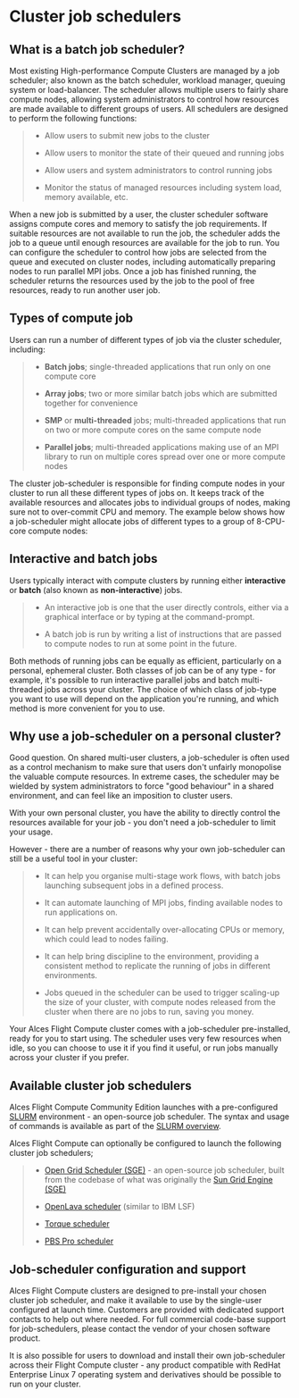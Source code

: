 # Cluster job schedulers
## What is a batch job scheduler?
Most existing High-performance Compute Clusters are managed by a job scheduler; also known as the batch scheduler, workload manager, queuing system or load-balancer. The scheduler allows multiple users to fairly share compute nodes, allowing system administrators to control how resources are made available to different groups of users. All schedulers are designed to perform the following functions:

> - Allow users to submit new jobs to the cluster
> 
> - Allow users to monitor the state of their queued and running jobs
> 
> - Allow users and system administrators to control running jobs
> 
> - Monitor the status of managed resources including system load, memory available, etc.

When a new job is submitted by a user, the cluster scheduler software assigns compute cores and memory to satisfy the job requirements. If suitable resources are not available to run the job, the scheduler adds the job to a queue until enough resources are available for the job to run. You can configure the scheduler to control how jobs are selected from the queue and executed on cluster nodes, including automatically preparing nodes to run parallel MPI jobs. Once a job has finished running, the scheduler returns the resources used by the job to the pool of free resources, ready to run another user job.

## Types of compute job
Users can run a number of different types of job via the cluster scheduler, including:

> - **Batch jobs**; single-threaded applications that run only on one compute core
> 
> - **Array jobs**; two or more similar batch jobs which are submitted together for convenience
> 
> - **SMP** or **multi-threaded** jobs; multi-threaded applications that run on two or more compute cores on the same compute node
> 
> - **Parallel jobs**; multi-threaded applications making use of an MPI library to run on multiple cores spread over one or more compute nodes

The cluster job-scheduler is responsible for finding compute nodes in your cluster to run all these different types of jobs on. It keeps track of the available resources and allocates jobs to individual groups of nodes, making sure not to over-commit CPU and memory. The example below shows how a job-scheduler might allocate jobs of different types to a group of 8-CPU-core compute nodes:

## Interactive and batch jobs
Users typically interact with compute clusters by running either **interactive** or **batch** (also known as **non-interactive**) jobs.

> - An interactive job is one that the user directly controls, either via a graphical interface or by typing at the command-prompt.
> 
> - A batch job is run by writing a list of instructions that are passed to compute nodes to run at some point in the future.

Both methods of running jobs can be equally as efficient, particularly on a personal, ephemeral cluster. Both classes of job can be of any type - for example, it's possible to run interactive parallel jobs and batch multi-threaded jobs across your cluster. The choice of which class of job-type you want to use will depend on the application you're running, and which method is more convenient for you to use.

## Why use a job-scheduler on a personal cluster?
Good question. On shared multi-user clusters, a job-scheduler is often used as a control mechanism to make sure that users don't unfairly monopolise the valuable compute resources. In extreme cases, the scheduler may be wielded by system administrators to force "good behaviour" in a shared environment, and can feel like an imposition to cluster users.

With your own personal cluster, you have the ability to directly control the resources available for your job - you don't need a job-scheduler to limit your usage.

However - there are a number of reasons why your own job-scheduler can still be a useful tool in your cluster:

> - It can help you organise multi-stage work flows, with batch jobs launching subsequent jobs in a defined process.
> 
> - It can automate launching of MPI jobs, finding available nodes to run applications on.
> 
> - It can help prevent accidentally over-allocating CPUs or memory, which could lead to nodes failing.
> 
> - It can help bring discipline to the environment, providing a consistent method to replicate the running of jobs in different environments.
> 
> - Jobs queued in the scheduler can be used to trigger scaling-up the size of your cluster, with compute nodes released from the cluster when there are no jobs to run, saving you money.

Your Alces Flight Compute cluster comes with a job-scheduler pre-installed, ready for you to start using. The scheduler uses very few resources when idle, so you can choose to use it if you find it useful, or run jobs manually across your cluster if you prefer.

## Available cluster job schedulers
Alces Flight Compute Community Edition launches with a pre-configured [SLURM](https://slurm.schedmd.com/) environment - an open-source job scheduler. The syntax and usage of commands is available as part of the [SLURM overview](https://slurm.schedmd.com/quickstart.html).

Alces Flight Compute can optionally be configured to launch the following cluster job schedulers;

> - [Open Grid Scheduler (SGE)](http://gridscheduler.sourceforge.net/) - an open-source job scheduler, built from the codebase of what was originally the [Sun Grid Engine (SGE)](https://en.wikipedia.org/wiki/Oracle_Grid_Engine)
> 
> - [OpenLava scheduler](http://www.openlava.org/) (similar to IBM LSF)
> 
> - [Torque scheduler](http://www.adaptivecomputing.com/products/open-source/torque/)
> 
> - [PBS Pro scheduler](http://www.pbsworks.com/PBSProduct.aspx?n=PBS-Professional&c=Overview-and-Capabilities)

## Job-scheduler configuration and support
Alces Flight Compute clusters are designed to pre-install your chosen cluster job scheduler, and make it available to use by the single-user configured at launch time. Customers are provided with dedicated support contacts to help out where needed. For full commercial code-base support for job-schedulers, please contact the vendor of your chosen software product.

It is also possible for users to download and install their own job-scheduler across their Flight Compute cluster - any product compatible with RedHat Enterprise Linux 7 operating system and derivatives should be possible to run on your cluster.

